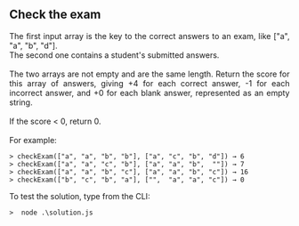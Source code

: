 
## Check the exam
<p align="justify">
The first input array is the key to the correct answers to an exam,   
like ["a", "a", "b", "d"]. 
<br/> 
The second one contains a student's submitted answers.  
<br/><br/>
The two arrays are not empty and are the same length. Return the score for this array of answers, giving +4 for each correct answer, -1 for each incorrect answer, and +0 for each blank answer, represented as an empty string.  
<br/><br/>
If the score < 0, return 0. 
<br/> <br/>
For example:  

    > checkExam(["a", "a", "b", "b"], ["a", "c", "b", "d"]) → 6
    > checkExam(["a", "a", "c", "b"], ["a", "a", "b",  ""]) → 7 
    > checkExam(["a", "a", "b", "c"], ["a", "a", "b", "c"]) → 16
    > checkExam(["b", "c", "b", "a"], ["",  "a", "a", "c"]) → 0

To test the solution, type from the CLI:


    >  node .\solution.js

</p>
